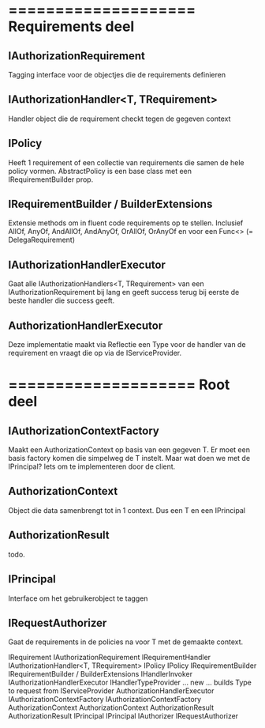 ====================
Requirements deel
====================


IAuthorizationRequirement
-------------------------
Tagging interface voor de objectjes die de requirements definieren


IAuthorizationHandler<T, TRequirement>
--------------------------------------
Handler object die de requirement checkt tegen de gegeven context




IPolicy<T>
----------
Heeft 1 requirement of een collectie van requirements die samen
de hele policy vormen.
AbstractPolicy<T> is een base class met een IRequirementBuilder prop.

IRequirementBuilder / BuilderExtensions
---------------------------------------
Extensie methods om in fluent code requirements op te stellen.
Inclusief AllOf, AnyOf, AndAllOf, AndAnyOf, OrAllOf, OrAnyOf
en voor een Func<> (= DelegaRequirement)



IAuthorizationHandlerExecutor<T>
--------------------------------
Gaat alle IAuthorizationHandlers<T, TRequirement> van een
IAuthorizationRequirement bij lang en geeft success terug
bij eerste de beste handler die success geeft.

AuthorizationHandlerExecutor<T>
-------------------------------
Deze implementatie maakt via Reflectie een Type voor de handler
van de requirement en vraagt die op via de IServiceProvider.








====================
Root deel
====================


IAuthorizationContextFactory<T>
-------------------------------
Maakt een AuthorizationContext op basis van een gegeven T.
Er moet een basis factory komen die simpelweg de T instelt.
Maar wat doen we met de IPrincipal? Iets om te implementeren
door de client.

AuthorizationContext<T>
-----------------------
Object die data samenbrengt tot in 1 context.
Dus een T en een IPrincipal

AuthorizationResult
-------------------
todo.

IPrincipal
----------
Interface om het gebruikerobject te taggen


IRequestAuthorizer<T>
---------------------
Gaat de requirements in de policies na voor T met de
gemaakte context.






IRequirement                    IAuthorizationRequirement
IRequirementHandler             IAuthorizationHandler<T, TRequirement>
IPolicy                         IPolicy<T>
IRequirementBuilder             IRequirementBuilder / BuilderExtensions
IHandlerInvoker                 IAuthorizationHandlerExecutor<T>
IHandlerTypeProvider             ... new ... builds Type to request from IServiceProvider
                                AuthorizationHandlerExecutor<T>
IAuthorizationContextFactory<T> IAuthorizationContextFactory<T>
AuthorizationContext<T>         AuthorizationContext<T>
AuthorizationResult             AuthorizationResult
IPrincipal                      IPrincipal
IAuthorizer<T>                  IRequestAuthorizer<T>